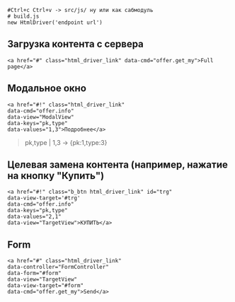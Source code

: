     #Ctrl+c Ctrl+v -> src/js/ ну или как сабмодуль
    # build.js
    new HtmlDriver('endpoint url')
    
## Загрузка контента с сервера

    <a href="#" class="html_driver_link" data-cmd="offer.get_my">Full page</a>
    
    
## Модальное окно

    <a href="#!" class="html_driver_link" 
    data-cmd="offer.info" 
    data-view="ModalView" 
    data-keys="pk,type" 
    data-values="1,3">Подробнее</a>
> pk,type | 1,3 -> {pk:1,type:3}

## Целевая замена контента (например, нажатие на кнопку "Купить")

    <a href="#!" class="b_btn html_driver_link" id="trg"
    data-view-target='#trg' 
    data-cmd="offer.info" 
    data-keys="pk,type" 
    data-values="2,1" 
    data-view="TargetView">КУПИТЬ</a>


## Form
    
    <a href="#" class="html_driver_link" 
    data-controller="FormController" 
    data-form="#form" 
    data-view="TargetView" 
    data-view-target="#form"
    data-cmd="offer.get_my">Send</a>
       

